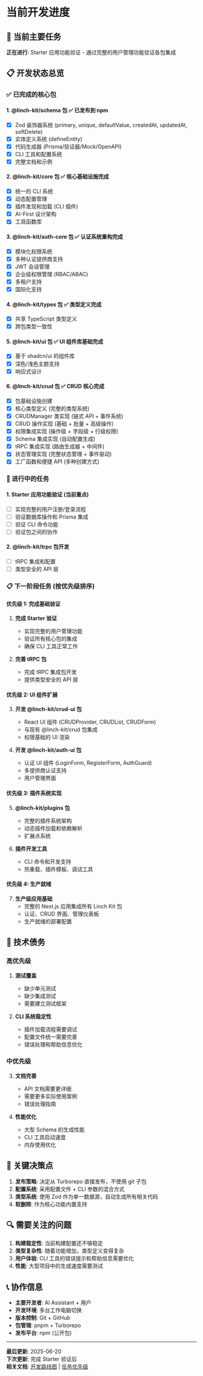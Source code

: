 # 当前开发进度

## 🎯 当前主要任务

**正在进行**: Starter 应用功能验证 - 通过完整的用户管理功能验证各包集成

## 📋 开发状态总览

### ✅ 已完成的核心包

#### 1. @linch-kit/schema 包 ✅ **已发布到 npm**
- [x] Zod 装饰器系统 (primary, unique, defaultValue, createdAt, updatedAt, softDelete)
- [x] 实体定义系统 (defineEntity)
- [x] 代码生成器 (Prisma/验证器/Mock/OpenAPI)
- [x] CLI 工具和配置系统
- [x] 完整文档和示例

#### 2. @linch-kit/core 包 ✅ **核心基础设施完成**
- [x] 统一的 CLI 系统
- [x] 动态配置管理
- [x] 插件发现和加载 (CLI 插件)
- [x] AI-First 设计架构
- [x] 工具函数库

#### 3. @linch-kit/auth-core 包 ✅ **认证系统重构完成**
- [x] 模块化权限系统
- [x] 多种认证提供商支持
- [x] JWT 会话管理
- [x] 企业级权限管理 (RBAC/ABAC)
- [x] 多租户支持
- [x] 国际化支持

#### 4. @linch-kit/types 包 ✅ **类型定义完成**
- [x] 共享 TypeScript 类型定义
- [x] 跨包类型一致性

#### 5. @linch-kit/ui 包 ✅ **UI 组件库基础完成**
- [x] 基于 shadcn/ui 的组件库
- [x] 深色/浅色主题支持
- [x] 响应式设计

#### 6. @linch-kit/crud 包 ✅ **CRUD 核心完成**
- [x] 包基础设施创建
- [x] 核心类型定义 (完整的类型系统)
- [x] CRUDManager 类实现 (链式 API + 事件系统)
- [x] CRUD 操作实现 (基础 + 批量 + 高级操作)
- [x] 权限集成实现 (操作级 + 字段级 + 行级权限)
- [x] Schema 集成实现 (自动配置生成)
- [x] tRPC 集成实现 (路由生成器 + 中间件)
- [x] 状态管理实现 (完整状态管理 + 事件驱动)
- [x] 工厂函数和便捷 API (多种创建方式)

### 🔄 进行中的任务

#### 1. Starter 应用功能验证 (当前重点)
- [ ] 实现完整的用户注册/登录流程
- [ ] 验证数据库操作和 Prisma 集成
- [ ] 验证 CLI 命令功能
- [ ] 验证包之间的协作

#### 2. @linch-kit/trpc 包开发
- [ ] tRPC 集成和配置
- [ ] 类型安全的 API 层

### 📋 下一阶段任务 (按优先级排序)

#### 优先级 1: 完成基础验证
1. **完成 Starter 验证**
   - 实现完整的用户管理功能
   - 验证所有核心包的集成
   - 确保 CLI 工具正常工作

2. **完善 tRPC 包**
   - 完成 tRPC 集成包开发
   - 提供类型安全的 API 层

#### 优先级 2: UI 组件扩展
3. **开发 @linch-kit/crud-ui 包**
   - React UI 组件 (CRUDProvider, CRUDList, CRUDForm)
   - 与现有 @linch-kit/crud 包集成
   - 权限基础的 UI 渲染

4. **开发 @linch-kit/auth-ui 包**
   - 认证 UI 组件 (LoginForm, RegisterForm, AuthGuard)
   - 多提供商认证支持
   - 用户管理界面

#### 优先级 3: 插件系统实现
5. **@linch-kit/plugins 包**
   - 完整的插件系统架构
   - 动态插件加载和依赖解析
   - 扩展点系统

6. **插件开发工具**
   - CLI 命令和开发支持
   - 热重载、插件模板、调试工具

#### 优先级 4: 生产就绪
7. **生产级应用基础**
   - 完整的 Next.js 应用集成所有 Linch Kit 包
   - 认证、CRUD 界面、管理仪表板
   - 生产就绪的部署配置

## 🚧 技术债务

### 高优先级
1. **测试覆盖**
   - 缺少单元测试
   - 缺少集成测试
   - 需要建立测试框架

2. **CLI 系统稳定性**
   - 插件加载流程需要调试
   - 配置文件统一需要完善
   - 错误处理和帮助信息优化

### 中优先级
3. **文档完善**
   - API 文档需要更详细
   - 需要更多实际使用案例
   - 错误处理指南

4. **性能优化**
   - 大型 Schema 的生成性能
   - CLI 工具启动速度
   - 内存使用优化

## 🎯 关键决策点

1. **发布策略**: 决定从 Turborepo 直接发布，不使用 git 子包
2. **配置系统**: 采用配置文件 + CLI 参数的混合方式
3. **类型系统**: 使用 Zod 作为单一数据源，自动生成所有相关代码
4. **软删除**: 作为核心功能内置支持

## 🔍 需要关注的问题

1. **构建稳定性**: 当前构建配置还不够稳定
2. **类型复杂性**: 随着功能增加，类型定义变得复杂
3. **用户体验**: CLI 工具的错误提示和帮助信息需要优化
4. **性能**: 大型项目中的生成速度需要测试

## 📞 协作信息

- **主要开发者**: AI Assistant + 用户
- **开发环境**: 多台工作电脑切换
- **版本控制**: Git + GitHub
- **包管理**: pnpm + Turborepo
- **发布平台**: npm (公开包)

---

**最后更新**: 2025-06-20  
**下次更新**: 完成 Starter 验证后  
**相关文档**: [开发路线图](./roadmap.md) | [任务优先级](./task-priorities.md)

